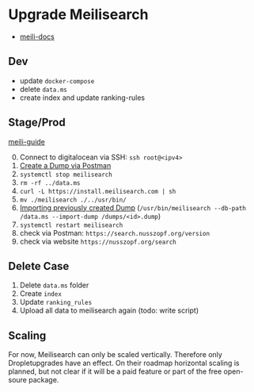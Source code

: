 # Upgrade Meilisearch

- [meili-docs](https://docs.meilisearch.com/guides/advanced_guides/installation.html#updating-meilisearch)

## Dev

- update `docker-compose`
- delete `data.ms`
- create index and update ranking-rules

## Stage/Prod

[meili-guide](https://github.com/meilisearch/MeiliSearch/discussions/1187)

0. Connect to digitalocean via SSH: `ssh root@<ipv4>`
1. [Create a Dump via Postman](https://docs.meilisearch.com/guides/advanced_guides/snapshots_and_dumps.html#creating-a-dump)
2. `systemctl stop meilisearch`
3. `rm -rf ../data.ms`
4. `curl -L https://install.meilisearch.com | sh`
5. `mv ./meilisearch ./../usr/bin/`
6. [Importing previously created Dump](https://docs.meilisearch.com/reference/features/dumps.html#creating-a-dump) (`/usr/bin/meilisearch --db-path /data.ms --import-dump /dumps/<id>.dump`)
7. `systemctl restart meilisearch`
8. check via Postman: `https://search.nusszopf.org/version`
9. check via website `https://nusszopf.org/search`

## Delete Case

1. Delete `data.ms` folder
2. Create `index`
3. Update `ranking_rules`
4. Upload all data to meilisearch again (todo: write script)

## Scaling

For now, Meilisearch can only be scaled vertically. Therefore only Dropletupgrades have an effect. On their roadmap horizontal scaling is planned, but not clear if it will be a paid feature or part of the free open-soure package.
